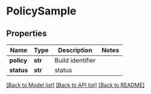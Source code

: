 # PolicySample

## Properties
Name | Type | Description | Notes
------------ | ------------- | ------------- | -------------
**policy** | **str** | Build identifier | 
**status** | **str** | status | 

[[Back to Model list]](../README.md#documentation-for-models) [[Back to API list]](../README.md#documentation-for-api-endpoints) [[Back to README]](../README.md)

